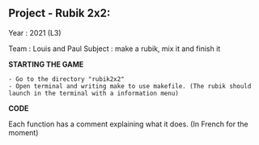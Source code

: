 ## Project - Rubik 2x2:

Year : 2021 (L3)

Team : Louis and Paul
Subject : make a rubik, mix it and finish it

**STARTING THE GAME**

    - Go to the directory "rubik2x2"
    - Open terminal and writing make to use makefile. (The rubik should launch in the terminal with a information menu)

**CODE**

Each function has a comment explaining what it does. (In French for the moment)
